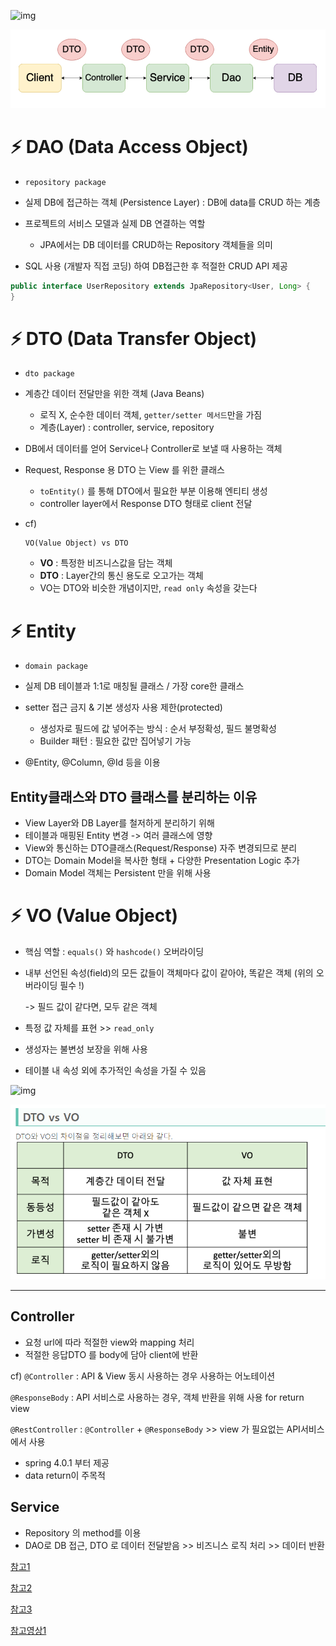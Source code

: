 ![img](https://s3.us-west-2.amazonaws.com/secure.notion-static.com/c337113f-a710-4c40-8d35-21a195a18e35/Untitled.png?X-Amz-Algorithm=AWS4-HMAC-SHA256&X-Amz-Content-Sha256=UNSIGNED-PAYLOAD&X-Amz-Credential=AKIAT73L2G45EIPT3X45%2F20220418%2Fus-west-2%2Fs3%2Faws4_request&X-Amz-Date=20220418T045358Z&X-Amz-Expires=86400&X-Amz-Signature=274dcfb9dff657946c6ee806b4da8c345a41a279d7ea365811d38d7de118a0e2&X-Amz-SignedHeaders=host&response-content-disposition=filename%20%3D%22Untitled.png%22&x-id=GetObject)





![image-20220418144332051](images/WEEK03_이수진.assets/image-20220418144332051-16502606130754.png)





# ⚡ DAO (Data Access Object)

- `repository package`
- 실제 DB에 접근하는 객체 (Persistence Layer) : DB에 data를 CRUD 하는 계층
- 프로젝트의 서비스 모델과 실제 DB 연결하는 역할
  - JPA에서는 DB 데이터를 CRUD하는 Repository 객체들을 의미

- SQL 사용 (개발자 직접 코딩) 하여 DB접근한 후 적절한 CRUD API 제공

```java
public interface UserRepository extends JpaRepository<User, Long> {
}
```





# ⚡ DTO (Data Transfer Object)

- `dto package`

- 계층간 데이터 전달만을 위한 객체 (Java Beans)

  - 로직 X, 순수한 데이터 객체, `getter/setter 메서드`만을 가짐
  - 계층(Layer) : controller, service, repository

- DB에서 데이터를 얻어 Service나 Controller로 보낼 때 사용하는 객체

- Request, Response 용 DTO 는 View 를 위한 클래스

  - `toEntity()` 를 통해 DTO에서 필요한 부분 이용해 엔티티 생성
  - controller layer에서 Response DTO 형태로 client 전달

- cf) 

  ```
  VO(Value Object) vs DTO
  ```

  - **VO** : 특정한 비즈니스값을 담는 객체
  - **DTO** : Layer간의 통신 용도로 오고가는 객체
  - VO는 DTO와 비슷한 개념이지만, `read only` 속성을 갖는다





# ⚡ Entity

- `domain package`
- 실제 DB 테이블과 1:1로 매칭될 클래스 / 가장 core한 클래스
- setter 접근 금지 & 기본 생성자 사용 제한(protected)
  - 생성자로 필드에 값 넣어주는 방식 : 순서 부정확성, 필드 불명확성
  -  Builder 패턴 : 필요한 값만 집어넣기 가능

- @Entity, @Column, @Id 등을 이용







## Entity클래스와 DTO 클래스를 분리하는 이유

- View Layer와 DB Layer를 철저하게 분리하기 위해
- 테이블과 매핑된 Entity 변경 -> 여러 클래스에 영향
- View와 통신하는 DTO클래스(Request/Response) 자주 변경되므로 분리
- DTO는 Domain Model을 복사한 형태 + 다양한 Presentation Logic 추가
- Domain Model 객체는 Persistent 만을 위해 사용









# ⚡ VO (Value Object)

- 핵심 역할 : `equals()` 와 `hashcode()` 오버라이딩

- 내부 선언된 속성(field)의 모든 값들이 객체마다 값이 같아야, 똑같은 객체 (위의 오버라이딩 필수 !)

  -> 필드 값이 같다면, 모두 같은 객체

- 특정 값 자체를 표현 >> `read_only`

- 생성자는 불변성 보장을 위해 사용

- 테이블 내 속성 외에 추가적인 속성을 가질 수 있음

![img](https://s3.us-west-2.amazonaws.com/secure.notion-static.com/6594f941-88d1-4704-b1ee-94e4975e3ef0/Untitled.png?X-Amz-Algorithm=AWS4-HMAC-SHA256&X-Amz-Content-Sha256=UNSIGNED-PAYLOAD&X-Amz-Credential=AKIAT73L2G45EIPT3X45%2F20220418%2Fus-west-2%2Fs3%2Faws4_request&X-Amz-Date=20220418T045436Z&X-Amz-Expires=86400&X-Amz-Signature=d0e5b22febf8250a740eaa4cea485e2dc8b9d407f4d74675ffa734d4df66465b&X-Amz-SignedHeaders=host&response-content-disposition=filename%20%3D%22Untitled.png%22&x-id=GetObject)

![image-20220418142600891](images/WEEK03_이수진.assets/image-20220418142600891-16502595633373-16502656253421.png)











---

## Controller

- 요청 url에 따라 적절한 view와 mapping 처리
- 적절한 응답DTO 를 body에 담아 client에 반환

cf) `@Controller` : API & View  동시 사용하는 경우 사용하는 어노테이션

`@ResponseBody` : API 서비스로 사용하는 경우, 객체 반환을 위해 사용 for return view

`@RestController` : `@Controller` + `@ResponseBody` >> view 가 필요없는 API서비스에서 사용

- spring 4.0.1 부터 제공
- data return이 주목적





## Service

- Repository 의 method를 이용
- DAO로 DB  접근, DTO 로 데이터 전달받음 >> 비즈니스 로직 처리 >> 데이터 반환







[참고1](https://jojoldu.tistory.com/134)

[참고2](https://maenco.tistory.com/entry/Java-DTO%EC%99%80-VO%EC%9D%98-%EC%B0%A8%EC%9D%B4)

[참고3](https://sas-study.tistory.com/404)

[참고영상1](https://www.youtube.com/watch?v=J_Dr6R0Ov8E)